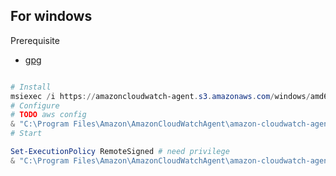 ## For windows 

Prerequisite
- [gpg](https://gpg4win.org/)

```Powershell

# Install
msiexec /i https://amazoncloudwatch-agent.s3.amazonaws.com/windows/amd64/latest/amazon-cloudwatch-agent.msi
# Configure
# TODO aws config
& "C:\Program Files\Amazon\AmazonCloudWatchAgent\amazon-cloudwatch-agent-config-wizard"
# Start

Set-ExecutionPolicy RemoteSigned # need privilege
& "C:\Program Files\Amazon\AmazonCloudWatchAgent\amazon-cloudwatch-agent-ctl.ps1" -a fetch-config -m onPremise -s -c file:configuration-file-path

```


